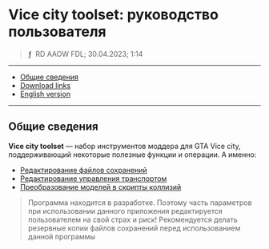 # Vice city toolset: руководство пользователя
> **ƒ** &nbsp;RD AAOW FDL; 30.04.2023; 1:14

---

- [Общие сведения](#section)
- [Download links](https://adslbarxatov.github.io/DPArray/ru#vice-city-toolset)
- [English version](https://adslbarxatov.github.io/ViceCityToolset)

---

## Общие сведения

**Vice city toolset** — набор инструментов моддера для GTA Vice city, поддерживающий некоторые полезные функции
и операции. А именно:

- [Редактирование файлов сохранений](https://adslbarxatov.github.io/ViceCityToolset/saves_ru)
- [Редактирование управления транспортом](https://adslbarxatov.github.io/ViceCityToolset/handling_ru)
- [Преобразование моделей в скрипты коллизий](https://adslbarxatov.github.io/ViceCityToolset/collision_ru)

> Программа находится в разработке. Поэтому часть параметров при использовании данного приложения редактируется
> пользователем на свой страх и риск! Рекомендуется делать резервные копии файлов сохранений перед использованием
> данной программы
